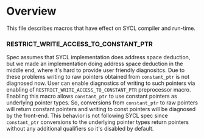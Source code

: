 # Overview

This file describes macros that have effect on SYCL compiler and run-time.

### RESTRICT_WRITE_ACCESS_TO_CONSTANT_PTR

Spec assumes that SYCL implementation does address space deduction, but we made
an implementation doing address space deduction in the middle end, where it's
hard to provide user friendly diagnositcs.
Due to these problems writing to raw pointers obtained from `constant_ptr` is not
diagnosed now.
User can enable diagnostics of writing to such pointers via enabling of
`RESTRICT_WRITE_ACCESS_TO_CONSTANT_PTR` preprocessor macro.
Enabling this macro allows `constant_ptr` to use constant pointers as underlying
pointer types. So, conversions from `constant_ptr` to raw pointers will return
constant pointers and writing to const pointers will be diagnosed by the
front-end.
This behavior is not following SYCL spec since `constant_ptr` conversions to the
underlying pointer types return pointers without any additional qualifiers so
it's disabled by default.
